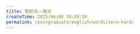 ```yaml
---
title: 零频词——难词
createTime: 2025/06/08 18:49:10
permalink: /postgraduate/english/words/zero-hard/
---
```

